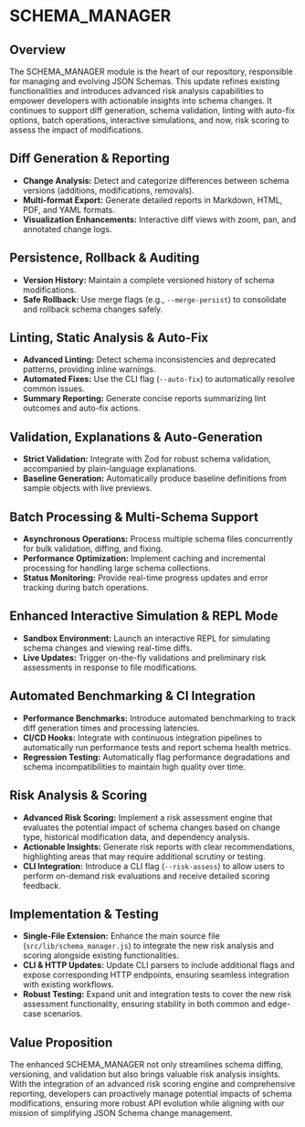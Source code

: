 # SCHEMA_MANAGER

## Overview
The SCHEMA_MANAGER module is the heart of our repository, responsible for managing and evolving JSON Schemas. This update refines existing functionalities and introduces advanced risk analysis capabilities to empower developers with actionable insights into schema changes. It continues to support diff generation, schema validation, linting with auto-fix options, batch operations, interactive simulations, and now, risk scoring to assess the impact of modifications.

## Diff Generation & Reporting
- **Change Analysis:** Detect and categorize differences between schema versions (additions, modifications, removals).
- **Multi-format Export:** Generate detailed reports in Markdown, HTML, PDF, and YAML formats.
- **Visualization Enhancements:** Interactive diff views with zoom, pan, and annotated change logs.

## Persistence, Rollback & Auditing
- **Version History:** Maintain a complete versioned history of schema modifications.
- **Safe Rollback:** Use merge flags (e.g., `--merge-persist`) to consolidate and rollback schema changes safely.

## Linting, Static Analysis & Auto-Fix
- **Advanced Linting:** Detect schema inconsistencies and deprecated patterns, providing inline warnings.
- **Automated Fixes:** Use the CLI flag (`--auto-fix`) to automatically resolve common issues.
- **Summary Reporting:** Generate concise reports summarizing lint outcomes and auto-fix actions.

## Validation, Explanations & Auto-Generation
- **Strict Validation:** Integrate with Zod for robust schema validation, accompanied by plain-language explanations.
- **Baseline Generation:** Automatically produce baseline definitions from sample objects with live previews.

## Batch Processing & Multi-Schema Support
- **Asynchronous Operations:** Process multiple schema files concurrently for bulk validation, diffing, and fixing.
- **Performance Optimization:** Implement caching and incremental processing for handling large schema collections.
- **Status Monitoring:** Provide real-time progress updates and error tracking during batch operations.

## Enhanced Interactive Simulation & REPL Mode
- **Sandbox Environment:** Launch an interactive REPL for simulating schema changes and viewing real-time diffs.
- **Live Updates:** Trigger on-the-fly validations and preliminary risk assessments in response to file modifications.

## Automated Benchmarking & CI Integration
- **Performance Benchmarks:** Introduce automated benchmarking to track diff generation times and processing latencies.
- **CI/CD Hooks:** Integrate with continuous integration pipelines to automatically run performance tests and report schema health metrics.
- **Regression Testing:** Automatically flag performance degradations and schema incompatibilities to maintain high quality over time.

## Risk Analysis & Scoring
- **Advanced Risk Scoring:** Implement a risk assessment engine that evaluates the potential impact of schema changes based on change type, historical modification data, and dependency analysis.
- **Actionable Insights:** Generate risk reports with clear recommendations, highlighting areas that may require additional scrutiny or testing.
- **CLI Integration:** Introduce a CLI flag (`--risk-assess`) to allow users to perform on-demand risk evaluations and receive detailed scoring feedback.

## Implementation & Testing
- **Single-File Extension:** Enhance the main source file (`src/lib/schema_manager.js`) to integrate the new risk analysis and scoring alongside existing functionalities.
- **CLI & HTTP Updates:** Update CLI parsers to include additional flags and expose corresponding HTTP endpoints, ensuring seamless integration with existing workflows.
- **Robust Testing:** Expand unit and integration tests to cover the new risk assessment functionality, ensuring stability in both common and edge-case scenarios.

## Value Proposition
The enhanced SCHEMA_MANAGER not only streamlines schema diffing, versioning, and validation but also brings valuable risk analysis insights. With the integration of an advanced risk scoring engine and comprehensive reporting, developers can proactively manage potential impacts of schema modifications, ensuring more robust API evolution while aligning with our mission of simplifying JSON Schema change management.